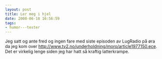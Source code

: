 ```yaml
---
layout: post
title: Ler meg i hjel
date: 2008-06-18 16:56:59
tags: 
- humor---tester
---
```

Jeg satt og ante fred og ingen fare med siste episoden av LugRadio på øra da jeg kom over <a href="http://www.tv2.no/underholdning/moro/article1977150.ece">http://www.tv2.no/underholdning/moro/article1977150.ece</a>. Det er virkelig lenge siden jeg har hatt så kraftig latterkrampe.
